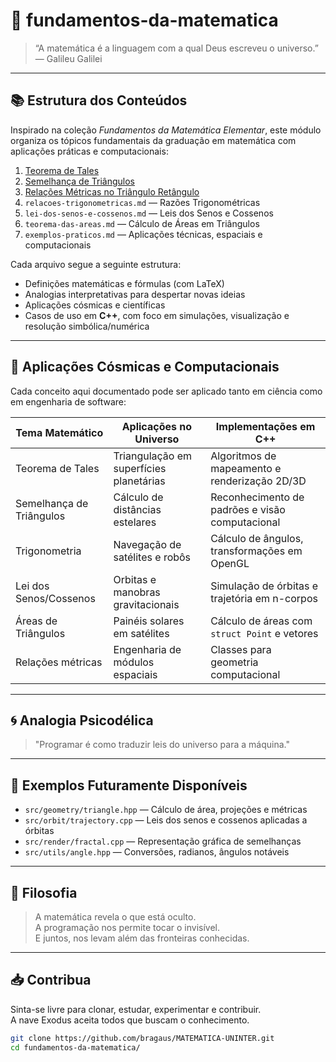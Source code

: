 # 🧠 fundamentos-da-matematica

> “A matemática é a linguagem com a qual Deus escreveu o universo.” — Galileu Galilei

---

## 📚 Estrutura dos Conteúdos

Inspirado na coleção *Fundamentos da Matemática Elementar*, este módulo organiza os tópicos fundamentais da graduação em matemática com aplicações práticas e computacionais:

1. [Teorema de Tales](./1-teorema-de-tales.md)
2. [Semelhança de Triângulos](./1-semelhanca-de-triangulos.md)
3. [Relações Métricas no Triângulo Retângulo](./3-relacoes-metricas.md)  
4. `relacoes-trigonometricas.md` — Razões Trigonométricas
5. `lei-dos-senos-e-cossenos.md` — Leis dos Senos e Cossenos
6. `teorema-das-areas.md` — Cálculo de Áreas em Triângulos
7. `exemplos-praticos.md` — Aplicações técnicas, espaciais e computacionais

Cada arquivo segue a seguinte estrutura:

- Definições matemáticas e fórmulas (com LaTeX)
- Analogias interpretativas para despertar novas ideias
- Aplicações cósmicas e científicas
- Casos de uso em **C++**, com foco em simulações, visualização e resolução simbólica/numérica

---

## 🧬 Aplicações Cósmicas e Computacionais

Cada conceito aqui documentado pode ser aplicado tanto em ciência como em engenharia de software:

| Tema Matemático        | Aplicações no Universo                  | Implementações em C++                           |
|------------------------|------------------------------------------|-------------------------------------------------|
| Teorema de Tales       | Triangulação em superfícies planetárias | Algoritmos de mapeamento e renderização 2D/3D   |
| Semelhança de Triângulos | Cálculo de distâncias estelares        | Reconhecimento de padrões e visão computacional |
| Trigonometria          | Navegação de satélites e robôs          | Cálculo de ângulos, transformações em OpenGL    |
| Lei dos Senos/Cossenos| Orbitas e manobras gravitacionais       | Simulação de órbitas e trajetória em n-corpos   |
| Áreas de Triângulos    | Painéis solares em satélites            | Cálculo de áreas com `struct Point` e vetores   |
| Relações métricas      | Engenharia de módulos espaciais         | Classes para geometria computacional            |

---

## 🌀 Analogia Psicodélica

> "Programar é como traduzir leis do universo para a máquina."

---

## 📂 Exemplos Futuramente Disponíveis

- `src/geometry/triangle.hpp` — Cálculo de área, projeções e métricas
- `src/orbit/trajectory.cpp` — Leis dos senos e cossenos aplicadas a órbitas
- `src/render/fractal.cpp` — Representação gráfica de semelhanças
- `src/utils/angle.hpp` — Conversões, radianos, ângulos notáveis

---

## 🧠 Filosofia

> A matemática revela o que está oculto.  
> A programação nos permite tocar o invisível.  
> E juntos, nos levam além das fronteiras conhecidas.

---

## 📥 Contribua

Sinta-se livre para clonar, estudar, experimentar e contribuir.  
A nave Exodus aceita todos que buscam o conhecimento.

```bash
git clone https://github.com/bragaus/MATEMATICA-UNINTER.git
cd fundamentos-da-matematica/
